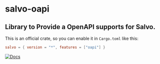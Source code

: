 # salvo-oapi

## Library to Provide a OpenAPI supports for Salvo.

This is an official crate, so you can enable it in `Cargo.toml` like this:

```toml
salvo = { version = "*", features = ["oapi"] }
```

[![Docs](https://docs.rs/salvo-oapi/badge.svg)](https://docs.rs/salvo-oapi)
